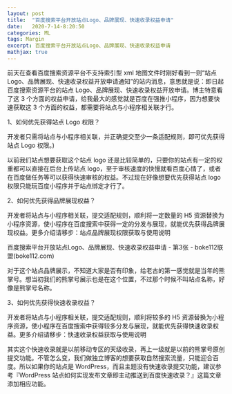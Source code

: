 ```yaml
---
layout: post
title:  "百度搜索平台开放站点Logo、品牌展现、快速收录权益申请"
date:   2020-7-14-8:20:50
categories: ML
tags: Margin
excerpt: 百度搜索平台开放站点Logo、品牌展现、快速收录权益申请
mathjax: true
---
```

前天在查看百度搜索资源平台不支持索引型 xml 地图文件时刚好看到一则“站点 Logo、品牌展现、快速收录权益开放申请通知”的站内消息，意思就是说：即日起百度搜索资源平台的站点 Logo、品牌展现、快速收录权益开放申请。博主特意看了这 3 个方面的权益申请，给我最大的感觉就是百度在强推小程序，因为想要快速获取这 3 个方面的权益，都需要将站点与小程序相关联才行。

1、如何优先获得站点 Logo 权限？

开发者只需将站点与小程序相关联，并正确提交至少一条适配规则，即可优先获得站点 Logo 权限。)

以前我们站点想要获取这个站点 logo 还是比较简单的，只要你的站点有一定的权重都可以直接在后台上传站点 logo，至于审核速度的快慢就看百度心情了，或者在百度做任务等可以获得快速审核的权益。不过现在好像想要优先获得站点 logo 权限只能玩百度小程序并于站点绑定才行了。

2、如何优先获得品牌展现权益？

开发者将站点与小程序相关联，提交适配规则，顺利将一定数量的 H5 资源替换为小程序资源，使小程序在百度搜索中获得一定的分发与展现，就能优先获得品牌展现权益。更多介绍请移步：站点品牌展现权限获取与使用说明

百度搜索平台开放站点Logo、品牌展现、快速收录权益申请 - 第3张 - boke112联盟(boke112.com)

对于这个站点品牌展示，不知道大家是否有印象，给老古的第一感觉就是当年的熊掌号。想当初我们的熊掌号展示也是在这个位置，不过那个时候不叫站点名称，好像是熊掌号名称。

3、如何优先获得快速收录权益？

开发者将站点与小程序相关联，提交适配规则，顺利将较多的 H5 资源替换为小程序资源，使小程序在百度搜索中获得较多分发与展现，就能优先获得快速收录权益。更多介绍请移步：快速收录权益获取与使用说明

其实这个快速收录就是以前移动专区的天级收录，再上一级就是以前的熊掌号原创提交功能。不管怎么变，我们做独立博客的想要获取自然搜索流量，只能迎合百度。所以如果你的站点是 WordPress，而且主题没有快速收录提交功能，建议参考『WordPress 站点如何实现发布文章即主动推送到百度快速收录？』这篇文章添加相应功能。
